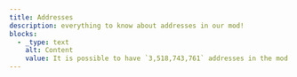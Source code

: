 ```yaml
---
title: Addresses
description: everything to know about addresses in our mod!
blocks:
  - _type: text
    alt: Content
    value: It is possible to have `3,518,743,761` addresses in the mod
---
```

